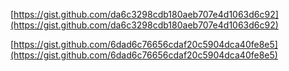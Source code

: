 [https://gist.github.com/da6c3298cdb180aeb707e4d1063d6c92](https://gist.github.com/da6c3298cdb180aeb707e4d1063d6c92)

[https://gist.github.com/6dad6c76656cdaf20c5904dca40fe8e5](https://gist.github.com/6dad6c76656cdaf20c5904dca40fe8e5)

